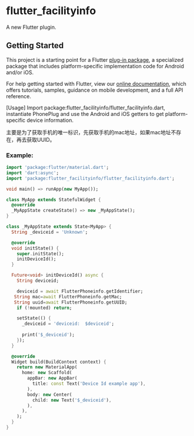 # flutter_facilityinfo

A new Flutter plugin.

## Getting Started

This project is a starting point for a Flutter
[plug-in package](https://flutter.dev/developing-packages/),
a specialized package that includes platform-specific implementation code for
Android and/or iOS.

For help getting started with Flutter, view our 
[online documentation](https://flutter.dev/docs), which offers tutorials, 
samples, guidance on mobile development, and a full API reference.

[Usage]
Import package:flutter_facilityinfo/flutter_facilityinfo.dart, instantiate PhonePlug and use the Android and iOS getters to get platform-specific device information.

主要是为了获取手机的唯一标识，先获取手机的mac地址，如果mac地址不存在，再去获取UUID。
### Example:

```dart
import 'package:flutter/material.dart';
import 'dart:async';
import 'package:flutter_facilityinfo/flutter_facilityinfo.dart';

void main() => runApp(new MyApp());

class MyApp extends StatefulWidget {
  @override
  _MyAppState createState() => new _MyAppState();
}

class _MyAppState extends State<MyApp> {
  String _deviceid = 'Unknown';

  @override
  void initState() {
    super.initState();
    initDeviceId();
  }

  Future<void> initDeviceId() async {
    String deviceid;

    deviceid = await FlutterPhoneinfo.getIdentifier;
   String mac=await FlutterPhoneinfo.getMac;
   String uuid=await FlutterPhoneinfo.getUUID;
    if (!mounted) return;

    setState(() {
      _deviceid = 'deviceid:  $deviceid';
     
      print('$_deviceid');
    });
  }

  @override
  Widget build(BuildContext context) {
    return new MaterialApp(
      home: new Scaffold(
        appBar: new AppBar(
          title: const Text('Device Id example app'),
        ),
        body: new Center(
          child: new Text('$_deviceid'),
        ),
      ),
    );
  }
}

```
